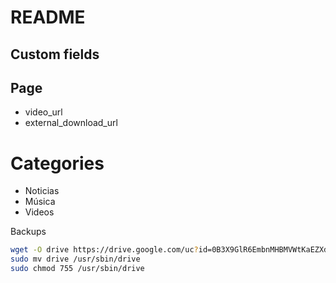# README

## Custom fields

## Page

* video_url
* external_download_url

# Categories

- Noticias
- Música
- Videos


Backups

```bash
wget -O drive https://drive.google.com/uc?id=0B3X9GlR6EmbnMHBMVWtKaEZXdDg
sudo mv drive /usr/sbin/drive  
sudo chmod 755 /usr/sbin/drive
```